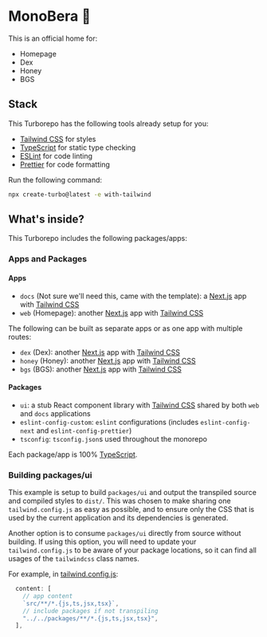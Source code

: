 # MonoBera 🐻

This is an official home for:

- Homepage
- Dex
- Honey
- BGS

## Stack

This Turborepo has the following tools already setup for you:

- [Tailwind CSS](https://tailwindcss.com/) for styles
- [TypeScript](https://www.typescriptlang.org/) for static type checking
- [ESLint](https://eslint.org/) for code linting
- [Prettier](https://prettier.io) for code formatting

Run the following command:

```sh
npx create-turbo@latest -e with-tailwind
```

## What's inside?

This Turborepo includes the following packages/apps:

### Apps and Packages

#### Apps

- `docs` (Not sure we'll need this, came with the template): a [Next.js](https://nextjs.org/) app with [Tailwind CSS](https://tailwindcss.com/)
- `web` (Homepage): another [Next.js](https://nextjs.org/) app with [Tailwind CSS](https://tailwindcss.com/)

The following can be built as separate apps or as one app with multiple routes:

- `dex` (Dex): another [Next.js](https://nextjs.org/) app with [Tailwind CSS](https://tailwindcss.com/)
- `honey` (Honey): another [Next.js](https://nextjs.org/) app with [Tailwind CSS](https://tailwindcss.com/)
- `bgs` (BGS): another [Next.js](https://nextjs.org/) app with [Tailwind CSS](https://tailwindcss.com/)

#### Packages

- `ui`: a stub React component library with [Tailwind CSS](https://tailwindcss.com/) shared by both `web` and `docs` applications
- `eslint-config-custom`: `eslint` configurations (includes `eslint-config-next` and `eslint-config-prettier`)
- `tsconfig`: `tsconfig.json`s used throughout the monorepo

Each package/app is 100% [TypeScript](https://www.typescriptlang.org/).

### Building packages/ui

This example is setup to build `packages/ui` and output the transpiled source and compiled styles to `dist/`. This was chosen to make sharing one `tailwind.config.js` as easy as possible, and to ensure only the CSS that is used by the current application and its dependencies is generated.

Another option is to consume `packages/ui` directly from source without building. If using this option, you will need to update your `tailwind.config.js` to be aware of your package locations, so it can find all usages of the `tailwindcss` class names.

For example, in [tailwind.config.js](packages/tailwind-config/tailwind.config.js):

```js
  content: [
    // app content
    `src/**/*.{js,ts,jsx,tsx}`,
    // include packages if not transpiling
    "../../packages/**/*.{js,ts,jsx,tsx}",
  ],
```
